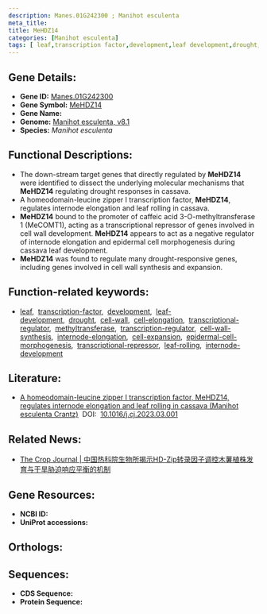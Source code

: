 ```yaml
---
description: Manes.01G242300 ; Manihot esculenta
meta_title:
title: MeHDZ14
categories: [Manihot esculenta]
tags: [ leaf,transcription factor,development,leaf development,drought,cell wall,cell elongation,transcriptional regulator,methyltransferase,transcription regulator,cell wall synthesis,internode elongation,cell expansion,epidermal cell morphogenesis,transcriptional repressor,leaf rolling,internode development ]
---
```


## Gene Details:
- **Gene ID:**	[Manes.01G242300]()
- **Gene Symbol:** <u> MeHDZ14 </u>
- **Gene Name:** 
- **Genome:** [Manihot esculenta, v8.1]()
- **Species:** *Manihot esculenta*

## Functional Descriptions:
   - The down-stream target genes that directly regulated by **MeHDZ14** were identified to dissect the underlying molecular mechanisms that **MeHDZ14** regulating drought responses in cassava.
   - A homeodomain-leucine zipper I transcription factor, **MeHDZ14**, regulates internode elongation and leaf rolling in cassava.
   - **MeHDZ14** bound to the promoter of caffeic acid 3-O-methyltransferase 1 (MeCOMT1), acting as a transcriptional repressor of genes involved in cell wall development. **MeHDZ14** appears to act as a negative regulator of internode elongation and epidermal cell morphogenesis during cassava leaf development.
   - **MeHDZ14** was found to regulate many drought-responsive genes, including genes involved in cell wall synthesis and expansion.

## Function-related keywords:
   - [leaf](/tags/leaf/),&nbsp;&nbsp;[transcription-factor](/tags/transcription-factor/),&nbsp;&nbsp;[development](/tags/development/),&nbsp;&nbsp;[leaf-development](/tags/leaf-development/),&nbsp;&nbsp;[drought](/tags/drought/),&nbsp;&nbsp;[cell-wall](/tags/cell-wall/),&nbsp;&nbsp;[cell-elongation](/tags/cell-elongation/),&nbsp;&nbsp;[transcriptional-regulator](/tags/transcriptional-regulator/),&nbsp;&nbsp;[methyltransferase](/tags/methyltransferase/),&nbsp;&nbsp;[transcription-regulator](/tags/transcription-regulator/),&nbsp;&nbsp;[cell-wall-synthesis](/tags/cell-wall-synthesis/),&nbsp;&nbsp;[internode-elongation](/tags/internode-elongation/),&nbsp;&nbsp;[cell-expansion](/tags/cell-expansion/),&nbsp;&nbsp;[epidermal-cell-morphogenesis](/tags/epidermal-cell-morphogenesis/),&nbsp;&nbsp;[transcriptional-repressor](/tags/transcriptional-repressor/),&nbsp;&nbsp;[leaf-rolling](/tags/leaf-rolling/),&nbsp;&nbsp;[internode-development](/tags/internode-development/)

## Literature:
   - [A homeodomain-leucine zipper I transcription factor, MeHDZ14, regulates internode elongation and leaf rolling in cassava (Manihot esculenta Crantz)](https://www.sciencedirect.com/science/article/pii/S2214514123000314)&nbsp;&nbsp;DOI:&nbsp;&nbsp;[10.1016/j.cj.2023.03.001](https://www.sciencedirect.com/science/article/pii/S2214514123000314)

## Related News:
   - [The Crop Journal | 中国热科院生物所揭示HD-Zip转录因子调控木薯植株发育与干旱胁迫响应平衡的机制](https://mp.weixin.qq.com/s/D7Q9n-laiUXKTLcAxdDzVw)

## Gene Resources:
- **NCBI ID:**  [](https://www.ncbi.nlm.nih.gov/gene/?term=)
- **UniProt accessions:** [](https://www.uniprot.org/uniprotkb//entry)

## Orthologs:

## Sequences:
- **CDS Sequence:**
- **Protein Sequence:**
